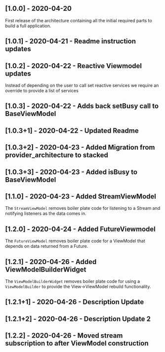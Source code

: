 ## [1.0.0] - 2020-04-20

First release of the architecture containing all the initial required parts to build a full application.

## [1.0.1] - 2020-04-21 - Readme instruction updates

## [1.0.2] - 2020-04-22 - Reactive Viewmodel updates

Instead of depending on the user to call set reactive services we require an override to provide a list of services

## [1.0.3] - 2020-04-22 - Adds back setBusy call to BaseViewModel

## [1.0.3+1] - 2020-04-22 - Updated Readme

## [1.0.3+2] - 2020-04-23 - Added Migration from provider_architecture to stacked

## [1.0.3+3] - 2020-04-23 - Added isBusy to BaseViewModel

## [1.1.0] - 2020-04-23 - Added StreamViewModel

The `StreamViewModel` removes boiler plate code for listening to a Stream and notifying listeners as the data comes in.

## [1.2.0] - 2020-04-24 - Added FutureViewmodel

The `FutureViewModel` removes boiler plate code for a ViewModel that depends on data returned from a Future.

## [1.2.1] - 2020-04-26 - Added ViewModelBuilderWidget

The `ViewModelBuilderWidget` removes boiler plate code for using a `ViewModelBuilder` to provide the View->ViewModel rebuild functionality.

## [1.2.1+1] - 2020-04-26 - Description Update
## [1.2.1+2] - 2020-04-26 - Description Update 2

## [1.2.2] - 2020-04-26 - Moved stream subscription to after ViewModel construction

